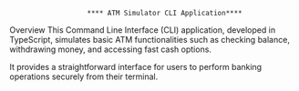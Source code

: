                        **** ATM Simulator CLI Application****
Overview
This Command Line Interface (CLI) application, developed in TypeScript, simulates basic 
ATM functionalities such as checking balance, withdrawing money, and accessing fast cash options. 

It provides a straightforward interface for users to perform banking operations securely from their terminal.
